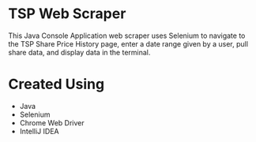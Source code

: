 # TSP Web Scraper

This Java Console Application web scraper uses Selenium to navigate to the TSP Share Price History page, enter a date range given by a user, pull share data, and display data in the terminal.


# Created Using
* Java
* Selenium
* Chrome Web Driver
* IntelliJ IDEA
